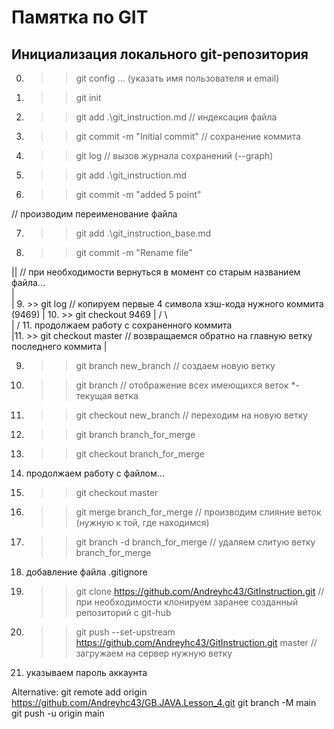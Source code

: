 # Памятка по GIT
## Инициализация локального git-репозитория
0. >> git config ... (указать имя пользователя и email)
1. >> git init
2. >> git add .\git_instruction.md      // индексация файла
3. >> git commit -m "Initial commit"    // сохранение коммита

4. >> git log                           // вызов журнала сохранений (--graph)

5. >> git add .\git_instruction.md
6. >> git commit -m "added 5 point"

// производим переименование файла

7. >> git add .\git_instruction_base.md
8. >> git commit -m "Rename file"

||  // при необходимости вернуться в момент со старым названием файла...    
| \
|  9. >> git log                        // копируем первые 4 символа хэш-кода нужного коммита (9469)
|  10. >> git checkout 9469
|  /  \                
| /    11. продолжаем работу с сохраненного коммита                 
|11. >> git checkout master             // возвращаемся обратно на главную ветку последнего коммита
|

9. >> git branch new_branch             // создаем новую ветку
10. >> git branch                       // отображение всех имеющихся веток *-текущая ветка
11. >> git checkout new_branch          // переходим на новую ветку
12. >> git branch branch_for_merge      
13. >> git checkout branch_for_merge    
14. продолжаем работу с файлом...
15. >> git checkout master
16. >> git merge branch_for_merge       // производим слияние веток (нужную к той, где находимся)
17. >> git branch -d branch_for_merge   // удаляем слитую ветку branch_for_merge

18. добавление файла .gitignore


19. >> git clone https://github.com/Andreyhc43/GitInstruction.git  // при необходимости клонируем заранее созданный репозиторий с git-hub
20. >> git push --set-upstream https://github.com/Andreyhc43/GitInstruction.git master // загружаем на сервер нужную ветку
21. указываем пароль аккаунта 

Alternative:
git remote add origin https://github.com/Andreyhc43/GB.JAVA.Lesson_4.git
git branch -M main
git push -u origin main
